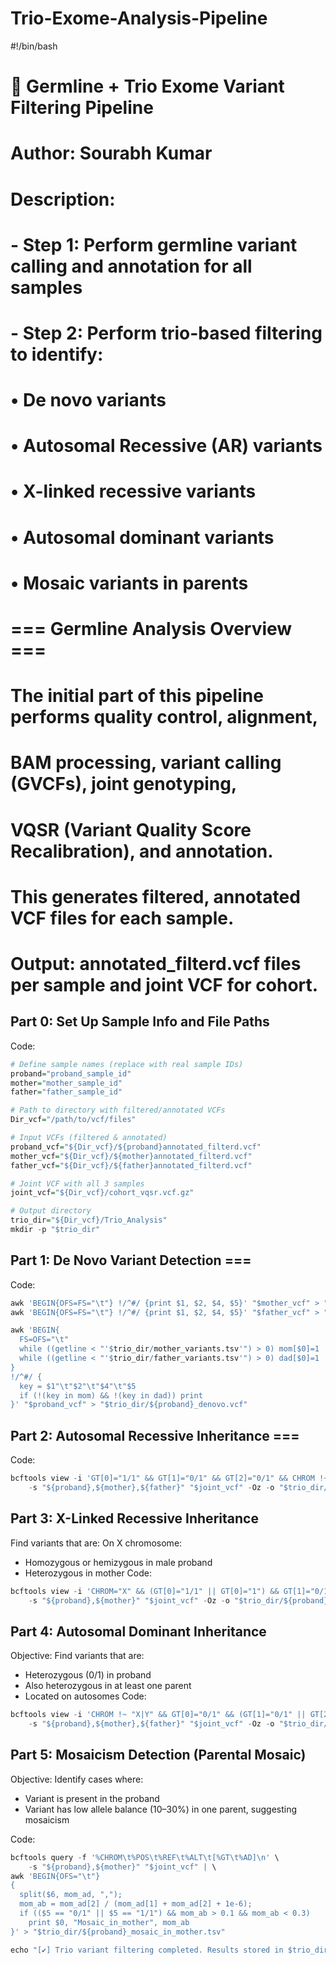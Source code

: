 # Trio-Exome-Analysis-Pipeline

#!/bin/bash


# 🧬 Germline + Trio Exome Variant Filtering Pipeline
# Author: Sourabh Kumar
# Description:
#   - Step 1: Perform germline variant calling and annotation for all samples
#   - Step 2: Perform trio-based filtering to identify:
#       • De novo variants
#       • Autosomal Recessive (AR) variants
#       • X-linked recessive variants
#       • Autosomal dominant variants
#       • Mosaic variants in parents


# === Germline Analysis Overview ===
# The initial part of this pipeline performs quality control, alignment,
# BAM processing, variant calling (GVCFs), joint genotyping,
# VQSR (Variant Quality Score Recalibration), and annotation.
# This generates filtered, annotated VCF files for each sample.
# Output: <sample>annotated_filterd.vcf files per sample and joint VCF for cohort.

## Part 0: Set Up Sample Info and File Paths
Code:
```r
# Define sample names (replace with real sample IDs)
proband="proband_sample_id"
mother="mother_sample_id"
father="father_sample_id"

# Path to directory with filtered/annotated VCFs
Dir_vcf="/path/to/vcf/files"

# Input VCFs (filtered & annotated)
proband_vcf="${Dir_vcf}/${proband}annotated_filterd.vcf"
mother_vcf="${Dir_vcf}/${mother}annotated_filterd.vcf"
father_vcf="${Dir_vcf}/${father}annotated_filterd.vcf"

# Joint VCF with all 3 samples
joint_vcf="${Dir_vcf}/cohort_vqsr.vcf.gz"

# Output directory
trio_dir="${Dir_vcf}/Trio_Analysis"
mkdir -p "$trio_dir"
```

## Part 1: De Novo Variant Detection ===
Code:
```r
awk 'BEGIN{OFS=FS="\t"} !/^#/ {print $1, $2, $4, $5}' "$mother_vcf" > "$trio_dir/mother_variants.tsv"
awk 'BEGIN{OFS=FS="\t"} !/^#/ {print $1, $2, $4, $5}' "$father_vcf" > "$trio_dir/father_variants.tsv"

awk 'BEGIN{
  FS=OFS="\t"
  while ((getline < "'$trio_dir/mother_variants.tsv'") > 0) mom[$0]=1
  while ((getline < "'$trio_dir/father_variants.tsv'") > 0) dad[$0]=1
}
!/^#/ {
  key = $1"\t"$2"\t"$4"\t"$5
  if (!(key in mom) && !(key in dad)) print
}' "$proband_vcf" > "$trio_dir/${proband}_denovo.vcf"
```

## Part 2: Autosomal Recessive Inheritance ===
Code:
```r
bcftools view -i 'GT[0]="1/1" && GT[1]="0/1" && GT[2]="0/1" && CHROM !~ "X|Y"' \
    -s "${proband},${mother},${father}" "$joint_vcf" -Oz -o "$trio_dir/${proband}_AR.vcf.gz"
```

## Part 3: X-Linked Recessive Inheritance
Find variants that are:
 On X chromosome:
 - Homozygous or hemizygous in male proband
 - Heterozygous in mother
Code:
```r
bcftools view -i 'CHROM="X" && (GT[0]="1/1" || GT[0]="1") && GT[1]="0/1"' \
    -s "${proband},${mother}" "$joint_vcf" -Oz -o "$trio_dir/${proband}_Xlinked.vcf.gz"
```

## Part 4: Autosomal Dominant Inheritance
Objective:
  Find variants that are:
  - Heterozygous (0/1) in proband
  - Also heterozygous in at least one parent
  - Located on autosomes
Code:
```r
bcftools view -i 'CHROM !~ "X|Y" && GT[0]="0/1" && (GT[1]="0/1" || GT[2]="0/1")' \
    -s "${proband},${mother},${father}" "$joint_vcf" -Oz -o "$trio_dir/${proband}_Dominant.vcf.gz"
```

## Part 5: Mosaicism Detection (Parental Mosaic)
Objective:
  Identify cases where:
 - Variant is present in the proband
 - Variant has low allele balance (10–30%) in one parent, suggesting mosaicism

Code:
```r
bcftools query -f '%CHROM\t%POS\t%REF\t%ALT\t[%GT\t%AD]\n' \
    -s "${proband},${mother}" "$joint_vcf" | \
awk 'BEGIN{OFS="\t"}
{
  split($6, mom_ad, ","); 
  mom_ab = mom_ad[2] / (mom_ad[1] + mom_ad[2] + 1e-6);
  if (($5 == "0/1" || $5 == "1/1") && mom_ab > 0.1 && mom_ab < 0.3)
    print $0, "Mosaic_in_mother", mom_ab
}' > "$trio_dir/${proband}_mosaic_in_mother.tsv"

echo "[✔] Trio variant filtering completed. Results stored in $trio_dir"
```
